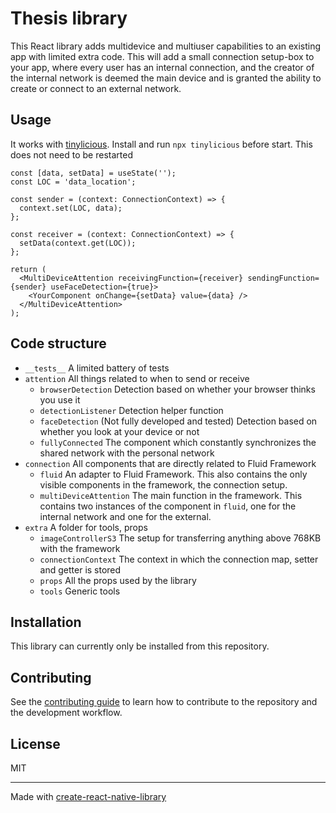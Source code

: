 # Thesis library

This React library adds multidevice and multiuser capabilities to an existing app with limited extra code.
This will add a small connection setup-box to your app, where every user has an internal connection, and the creator of the internal network is deemed the main device and is granted the ability to create or connect to an external network.

## Usage
It works with [tinylicious](https://fluidframework.com/docs/testing/tinylicious/).
Install and run `npx tinylicious` before start. This does not need to be restarted

```tsx
const [data, setData] = useState('');
const LOC = 'data_location';

const sender = (context: ConnectionContext) => {
  context.set(LOC, data);
};

const receiver = (context: ConnectionContext) => {
  setData(context.get(LOC));
};

return (
  <MultiDeviceAttention receivingFunction={receiver} sendingFunction={sender} useFaceDetection={true}>
    <YourComponent onChange={setData} value={data} />
  </MultiDeviceAttention>
);
```

## Code structure
* `__tests__` A limited battery of tests
* `attention` All things related to when to send or receive
  * `browserDetection` Detection based on whether your browser thinks you use it
  * `detectionListener` Detection helper function
  * `faceDetection` (Not fully developed and tested) Detection based on whether you look at your device or not
  * `fullyConnected` The component which constantly synchronizes the shared network with the personal network
* `connection` All components that are directly related to Fluid Framework
  * `fluid` An adapter to Fluid Framework. This also contains the only visible components in the framework, the connection setup.
  * `multiDeviceAttention` The main function in the framework. This contains two instances of the component in `fluid`, one for the internal network and one for the external.
* `extra` A folder for tools, props
  * `imageControllerS3` The setup for transferring anything above 768KB with the framework
  * `connectionContext` The context in which the connection map, setter and getter is stored
  * `props` All the props used by the library
  * `tools` Generic tools

## Installation

This library can currently only be installed from this repository.

## Contributing

See the [contributing guide](CONTRIBUTING.md) to learn how to contribute to the repository and the development workflow.

## License

MIT

---

Made with [create-react-native-library](https://github.com/callstack/react-native-builder-bob)
